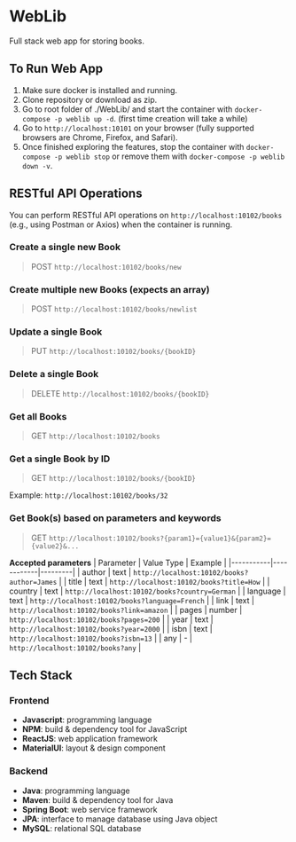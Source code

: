 # WebLib
Full stack web app for storing books. 

## To Run Web App 
1. Make sure docker is installed and running. 
2. Clone repository or download as zip. 
3. Go to root folder of ./WebLib/ and start the container with `docker-compose -p weblib up -d`. (first time creation will take a while) 
5. Go to `http://localhost:10101` on your browser (fully supported browsers are Chrome, Firefox, and Safari). 
6. Once finished exploring the features, stop the container with `docker-compose -p weblib stop` or remove them with `docker-compose -p weblib down -v`. 

## RESTful API Operations 
You can perform RESTful API operations on `http://localhost:10102/books` (e.g., using Postman or Axios) when the container is running. 

### Create a single new Book 
> POST `http://localhost:10102/books/new` 
### Create multiple new Books (expects an array) 
> POST `http://localhost:10102/books/newlist` 
### Update a single Book 
> PUT `http://localhost:10102/books/{bookID}` 
### Delete a single Book 
> DELETE `http://localhost:10102/books/{bookID}` 
### Get all Books 
> GET `http://localhost:10102/books` 
### Get a single Book by ID 
> GET `http://localhost:10102/books/{bookID}` 

Example: `http://localhost:10102/books/32` 
### Get Book(s) based on parameters and keywords 
> GET `http://localhost:10102/books?{param1}={value1}&{param2}={value2}&...` 

**Accepted parameters**
| Parameter | Value Type | Example | 
|-----------|------------|---------| 
| author | text | `http://localhost:10102/books?author=James` | 
| title | text | `http://localhost:10102/books?title=How` | 
| country | text | `http://localhost:10102/books?country=German` | 
| language | text | `http://localhost:10102/books?language=French` | 
| link | text | `http://localhost:10102/books?link=amazon` | 
| pages | number | `http://localhost:10102/books?pages=200` | 
| year | text | `http://localhost:10102/books?year=2000` | 
| isbn | text | `http://localhost:10102/books?isbn=13` | 
| any | - | `http://localhost:10102/books?any` | 

## Tech Stack 
### Frontend 
- **Javascript**: programming language 
- **NPM**: build & dependency tool for JavaScript 
- **ReactJS**: web application framework 
- **MaterialUI**: layout & design component 
### Backend 
- **Java**: programming language 
- **Maven**: build & dependency tool for Java 
- **Spring Boot**: web service framework 
- **JPA**: interface to manage database using Java object 
- **MySQL**: relational SQL database 
